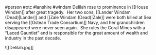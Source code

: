 #person #otc #lanshire #windam 
Delilah rose to prominence in [[House Windam]] after great tragedy.  Her two sons, [[Lander Windam (Dead)|Lander]] and [[Zale Windam (Dead)|Zale]] were both killed at Sea serving the [[Ostean Trade Consortium]] Navy, and her grandchildren disappeared were never seen again.  She rules the Coral Mines with a “Laced Gauntlet” and is responsible for the great amount of wealth and industry in the past decade.

![[Delilah.jpg]]